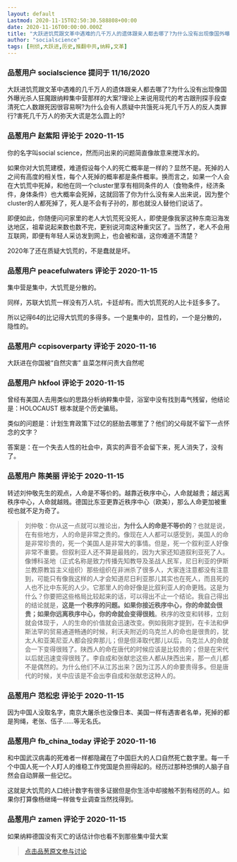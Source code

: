 ```yaml
---
layout: default
Lastmod: 2020-11-15T02:50:30.588808+00:00
date: 2020-11-16T00:00:00.000Z
title: "大跃进饥荒跟文革中遇难的几千万人的遗体跟亲人都去哪了?为什么没有出现像国外曝光纳粹集中营那样的大案?"
author: "socialscience"
tags: [刑侦,大跃进,历史,推翻中共,纳粹,文革]
---
```



### 品葱用户 **socialscience** 提问于 11/16/2020
    
大跃进饥荒跟文革中遇难的几千万人的遗体跟亲人都去哪了?为什么没有出现像国外曝光杀人狂魔跟纳粹集中营那样的大案?理论上来说用现代的考古跟刑探手段查清死亡人数跟死因很容易啊?为什么会有人质疑中共饿死斗死几千万人的反人类罪行?害死几千万人的弥天大谎是怎么圆上的?
    
                

### 品葱用户 **赵紫阳** 评论于 2020-11-15
        
你的名字叫social science，然而问出来的问题简直像故意来搅浑水的。  
  
如果你对大饥荒建模，难道假设每个人的死亡概率是一样的？显然不是。死掉的人之间有高度的相关性，每个人死掉的概率都是条件概率。换而言之，如果一个人会在大饥荒中死掉，和他在同一个cluster里享有相同条件的人（食物条件，经济条件，身体条件）也大概率会死掉，这就回答了你为什么没有亲人出来说，因为整个cluster的人都死掉了，死人是不会有子孙的，那也就没人替他们说话了。  
  
即便如此，你随便问问家里的老人大饥荒死没死人，即使是像我家这种东南沿海发达地区，祖辈说起来数也数不完，更别说河南这种重灾区了。当然了，老人不会用互联网，即便有年轻人采访发到网上，也会被和谐，这你难道不清楚？  
  
2020年了还在质疑大饥荒的，不是蠢就是坏。
        
                

### 品葱用户 **peacefulwaters** 评论于 2020-11-15
        
集中营是集中，大饥荒是分散的。  
  
同样，苏联大饥荒一样没有万人坑，卡廷却有。而大饥荒死的人比卡廷多多了。  
  
所以记得64的比记得大饥荒的多得多。一个是集中的，显性的，一个是分散的，隐性的。
        
                

### 品葱用户 **ccpisoverparty** 评论于 2020-11-16
        
大跃进在你国被“自然灾害” 韭菜怎样问责大自然呢
        
                

### 品葱用户 **hkfool** 评论于 2020-11-15
        
曾经有美国人去用类似的思路分析纳粹集中营，浴室中没有找到毒气残留，他结论是：HOLOCAUST 根本就是个历史骗局。  
  
类似的问题是：计划生育政策下过亿的胚胎去哪里了？他们的父母就不留下一点怀念的文字？  
  
答案是：在一个失去人性的社会中，真实的声音不会留下来，死人消失了，没有了。
        
                

### 品葱用户 **陈美丽** 评论于 2020-11-15
        
转述刘仲敬先生的观点，人命是不等价的。越靠近秩序中心，人命就越贵；越远离秩序中心，人命就越贱。德国比东亚更靠近秩序中心（欧美），那么人命更加被重视也就不足为奇了。  
  

> 刘仲敬：你从这一点就可以推论出，**为什么人的命是不等价的**？也就是说，在有些地方，人的命是非常之贵的。像现在人人都可以感受到，美国人的命是非常珍贵的，死一个美国人是非常大的事情。但是，死一个叙利亚人好像非常不重要。但叙利亚人还不算是最贱的，因为大家还知道叙利亚死了人。像博科圣地（正式名称是致力传播先知教导及圣战人民军，尼日利亚的伊斯兰教原教旨主义组织）那些组织在非洲杀了很多人，大家连注意都没有注意到，可能只有像我这样的人才会知道尼日利亚那儿其实也在死人，而且死的人也不比中东死的人少。它那里人的命好像是比叙利亚人的命更贱。这是为什么？你要把这些格局比较起来的话，可以得出不止一个结论。我自己得出的结论就是，**这是一个秩序的问题。如果你接近秩序中心，你的命就会很贵；如果你远离秩序中心，你的命就会变得很贱**。秩序的改变和转移，立刻就会体现于，人的生命的价值就会迅速改变。例如我刚才提到，在卡法和伊斯法罕的贸易通道畅通的时候，利沃夫附近的乌克兰人的命也是很贵的，犹太人和亚美尼亚人都会投奔那儿；但是但泽取代那儿以后，乌克兰人的命就会一下变得很贱了。陕西人的命在唐代的时候应该是比较贵的；但是在宋代以后就迅速变得很贱了。李自成和张献忠这些人都从陕西出来，那一点儿都不是偶然的。为什么他们不从江苏出来？因为江苏人的命要贵得多。但是唐代的时候，关中应该是不会出李自成和张献忠这种人的。
        
                

### 品葱用户 **范松忠** 评论于 2020-11-15
        
因为中国人没取名字，南京大屠杀也没像日本、美国一样有遇害者名单，死掉的都是狗绳，老张、伍子……等无名氏。
        
                

### 品葱用户 **fb_china_today** 评论于 2020-11-16
        
和中国武汉病毒的死难者一样都隐藏在了中国巨大的人口自然死亡数字里。每一千个中国人死一个人盯人的维稳工作党国是负担得起的。经历过那种恐惧的人脑子自然会自动屏蔽一些记忆。  
  
这就是大饥荒的人口统计数字有很多证据但是你生活中却接触不到有经历的人。如果你打算像杨继绳一样做专业调查当然找得到。
        
                

### 品葱用户 **zamen** 评论于 2020-11-15
        
如果纳粹德国没有灭亡的话估计你也看不到那些集中营大案
        
                





> [点击品葱原文参与讨论](https://pincong.rocks/question/33529)

